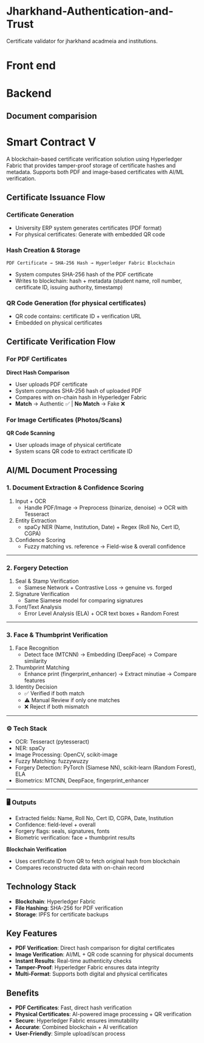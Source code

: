 # Jharkhand-Authentication-and-Trust
Certificate validator for jharkhand acadmeia and institutions.


# Front end
# Backend
 ## Document comparision
# Smart Contract V
A blockchain-based certificate verification solution using Hyperledger Fabric that provides tamper-proof storage of certificate hashes and metadata. Supports both PDF and image-based certificates with AI/ML verification.

## Certificate Issuance Flow

### Certificate Generation
- University ERP system generates certificates (PDF format)
- For physical certificates: Generate with embedded QR code

### Hash Creation & Storage
```
PDF Certificate → SHA-256 Hash → Hyperledger Fabric Blockchain
```
- System computes SHA-256 hash of the PDF certificate
- Writes to blockchain: hash + metadata (student name, roll number, certificate ID, issuing authority, timestamp)

### QR Code Generation (for physical certificates)
- QR code contains: certificate ID + verification URL
- Embedded on physical certificates

## Certificate Verification Flow

### For PDF Certificates
**Direct Hash Comparison**
- User uploads PDF certificate
- System computes SHA-256 hash of uploaded PDF
- Compares with on-chain hash in Hyperledger Fabric
- **Match** → Authentic ✅ | **No Match** → Fake ❌

### For Image Certificates (Photos/Scans)
**QR Code Scanning**
- User uploads image of physical certificate
- System scans QR code to extract certificate ID

## AI/ML Document Processing

### 1. Document Extraction & Confidence Scoring
1. Input + OCR  
   - Handle PDF/Image → Preprocess (binarize, denoise) → OCR with Tesseract  
2. Entity Extraction  
   - spaCy NER (Name, Institution, Date) + Regex (Roll No, Cert ID, CGPA)  
3. Confidence Scoring  
   - Fuzzy matching vs. reference → Field-wise & overall confidence  

---

### 2. Forgery Detection
1. Seal & Stamp Verification  
   - Siamese Network + Contrastive Loss → genuine vs. forged  
2. Signature Verification  
   - Same Siamese model for comparing signatures  
3. Font/Text Analysis  
   - Error Level Analysis (ELA) + OCR text boxes + Random Forest  

---

### 3. Face & Thumbprint Verification
1. Face Recognition  
   - Detect face (MTCNN) → Embedding (DeepFace) → Compare similarity  
2. Thumbprint Matching  
   - Enhance print (fingerprint_enhancer) → Extract minutiae → Compare features  
3. Identity Decision  
   - ✅ Verified if both match  
   - ⚠️ Manual Review if only one matches  
   - ❌ Reject if both mismatch  

---

### ⚙️ Tech Stack
- OCR: Tesseract (pytesseract)  
- NER: spaCy  
- Image Processing: OpenCV, scikit-image  
- Fuzzy Matching: fuzzywuzzy  
- Forgery Detection: PyTorch (Siamese NN), scikit-learn (Random Forest), ELA  
- Biometrics: MTCNN, DeepFace, fingerprint_enhancer  

---

### 🖥️ Outputs
- Extracted fields: Name, Roll No, Cert ID, CGPA, Date, Institution  
- Confidence: field-level + overall  
- Forgery flags: seals, signatures, fonts  
- Biometric verification: face + thumbprint results  
 


**Blockchain Verification**
- Uses certificate ID from QR to fetch original hash from blockchain
- Compares reconstructed data with on-chain record

## Technology Stack

- **Blockchain**: Hyperledger Fabric
- **File Hashing**: SHA-256 for PDF verification
- **Storage**: IPFS for certificate backups

## Key Features

- **PDF Verification**: Direct hash comparison for digital certificates
- **Image Verification**: AI/ML + QR code scanning for physical documents
- **Instant Results**: Real-time authenticity checks
- **Tamper-Proof**: Hyperledger Fabric ensures data integrity
- **Multi-Format**: Supports both digital and physical certificates

## Benefits

- **PDF Certificates**: Fast, direct hash verification
- **Physical Certificates**: AI-powered image processing + QR verification
- **Secure**: Hyperledger Fabric ensures immutability
- **Accurate**: Combined blockchain + AI verification
- **User-Friendly**: Simple upload/scan process
